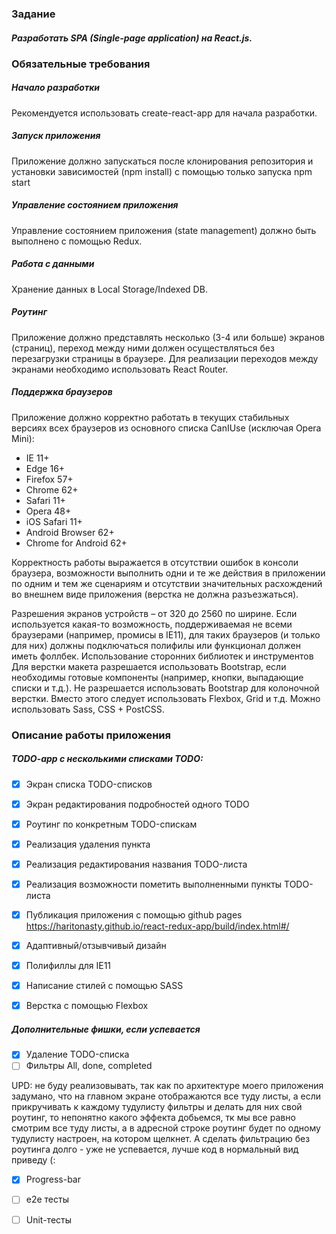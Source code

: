 ### Задание
##### Разработать SPA (Single-page application) на React.js.
### Обязательные требования
##### Начало разработки
Рекомендуется использовать create-react-app для начала разработки.
##### Запуск приложения
Приложение должно запускаться после клонирования репозитория и установки
зависимостей (npm install) с помощью только запуска npm start
##### Управление состоянием приложения
Управление состоянием приложения (state management) должно быть выполнено с
помощью Redux.
##### Работа с данными
Xранение
данных в Local Storage/Indexed DB.
##### Роутинг
Приложение должно представлять несколько (3-4 или больше) экранов (страниц),
переход между ними должен осуществляться без перезагрузки страницы в браузере.
Для реализации переходов между экранами необходимо использовать React Router.
##### Поддержка браузеров
Приложение должно корректно работать в текущих стабильных версиях всех
браузеров из основного списка CanIUse (исключая Opera Mini):
- IE 11+
- Edge 16+
- Firefox 57+
- Chrome 62+
- Safari 11+
- Opera 48+
- iOS Safari 11+
- Android Browser 62+
- Chrome for Android 62+

Корректность работы выражается в отсутствии ошибок в консоли браузера,
возможности выполнить одни и те же действия в приложении по одним и тем же
сценариям и отсутствии значительных расхождений во внешнем виде приложения
(верстка не должна разъезжаться).

Разрешения экранов устройств – от 320 до 2560 по ширине.
Если используется какая-то возможность, поддерживаемая не всеми браузерами
(например, промисы в IE11), для таких браузеров (и только для них) должны
подключаться полифилы или функционал должен иметь фоллбек.
Использование сторонних библиотек и инструментов
Для верстки макета разрешается использовать Bootstrap, если необходимы готовые
компоненты (например, кнопки, выпадающие списки и т.д.). Не разрешается
использовать Bootstrap для колоночной верстки. Вместо этого следует использовать
Flexbox, Grid и т.д.
Можно использовать Sass, CSS + PostCSS.

### Описание работы приложения
##### TODO-app с несколькими списками TODO:
- [x] Экран списка TODO-списков
- [x] Экран редактирования подробностей одного TODO
- [x] Роутинг по конкретным TODO-спискам
- [x] Реализация удаления пункта
- [x] Реализация редактирования названия TODO-листа
- [x] Реализация возможности пометить выполненными пункты TODO-листа
- [x] Публикация приложения с помощью github pages
   https://haritonasty.github.io/react-redux-app/build/index.html#/
- [x] Адаптивный/отзывчивый дизайн
- [x] Полифиллы для IE11
- [x] Написание стилей с помощью SASS
- [x] Верстка с помощью Flexbox


##### Дополнительные фишки, если успевается

- [x] Удаление TODO-списка
- [ ] Фильтры All, done, completed 

UPD: не буду реализовывать, так как по архитектуре моего приложения задумано, 
что на главном экране отображаются все туду листы,
а если прикручивать к каждому тудулисту фильтры и делать для них свой роутинг,
то непонятно какого эффекта добьемся, тк мы все равно смотрим все туду листы,
а в адресной строке роутинг будет по одному тудулисту настроен, на котором щелкнет.
А сделать фильтрацию без роутинга долго - уже не успевается, лучше код в нормальный вид приведу (:

- [x] Progress-bar
- [ ] e2e тесты
- [ ] Unit-тесты



